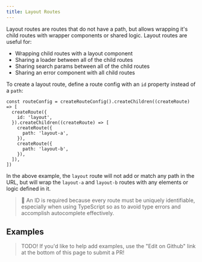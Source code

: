 ```yaml
---
title: Layout Routes
---
```


Layout routes are routes that do not have a path, but allows wrapping it's child routes with wrapper components or shared logic. Layout routes are useful for:

- Wrapping child routes with a layout component
- Sharing a loader between all of the child routes
- Sharing search params between all of the child routes
- Sharing an error component with all child routes

To create a layout route, define a route config with an `id` property instead of a `path`:

```tsx
const routeConfig = createRouteConfig().createChildren((createRoute) => [
  createRoute({
    id: 'layout',
  }).createChildren((createRoute) => [
    createRoute({
      path: 'layout-a',
    }),
    createRoute({
      path: 'layout-b',
    }),
  ]),
])
```

In the above example, the `layout` route will not add or match any path in the URL, but will wrap the `layout-a` and `layout-b` routes with any elements or logic defined in it.

> 🧠 An ID is required because every route must be uniquely identifiable, especially when using TypeScript so as to avoid type errors and accomplish autocomplete effectively.

## Examples

> TODO! If you'd like to help add examples, use the "Edit on Github" link at the bottom of this page to submit a PR!
